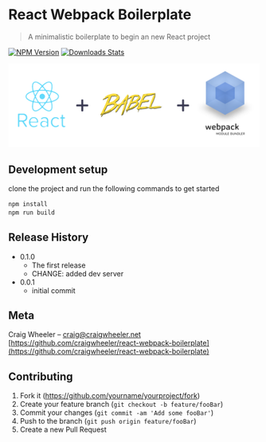 # React Webpack Boilerplate
> A minimalistic boilerplate to begin an new React project

[![NPM Version][npm-image]][npm-url]
[![Downloads Stats][npm-downloads]][npm-url]

![](src/img/React-JS-ES6-Setup.png)

## Development setup

clone the project and run the following commands to get started

```sh
npm install
npm run build
```

## Release History

* 0.1.0
    * The first release
    * CHANGE: added dev server
* 0.0.1
    * initial commit

## Meta

Craig Wheeler – craig@craigwheeler.net
[https://github.com/craigwheeler/react-webpack-boilerplate](https://github.com/craigwheeler/react-webpack-boilerplate)

## Contributing

1. Fork it (<https://github.com/yourname/yourproject/fork>)
2. Create your feature branch (`git checkout -b feature/fooBar`)
3. Commit your changes (`git commit -am 'Add some fooBar'`)
4. Push to the branch (`git push origin feature/fooBar`)
5. Create a new Pull Request

<!-- Markdown link & img dfn's -->
[npm-image]: https://img.shields.io/npm/v/datadog-metrics.svg?style=flat-square
[npm-url]: https://npmjs.org/package/datadog-metrics
[npm-downloads]: https://img.shields.io/npm/dm/datadog-metrics.svg?style=flat-square
[travis-image]: https://img.shields.io/travis/dbader/node-datadog-metrics/master.svg?style=flat-square
[travis-url]: https://travis-ci.org/dbader/node-datadog-metrics
[wiki]: https://github.com/yourname/yourproject/wiki
